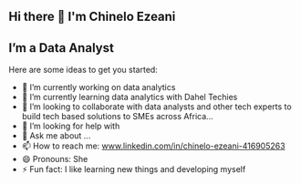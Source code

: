 ## Hi there 👋 I'm Chinelo Ezeani
## I’m a Data Analyst 


Here are some ideas to get you started:

- 🔭 I’m currently working on data analytics 
- 🌱 I’m currently learning data analytics with Dahel Techies
- 👯 I’m looking to collaborate with data analysts and other tech experts to build tech based solutions to SMEs across Africa...
- 🤔 I’m looking for help with 
- 💬 Ask me about ...
- 📫 How to reach me: www.linkedin.com/in/chinelo-ezeani-416905263
- 😄 Pronouns: She
- ⚡ Fun fact: I like learning new things and developing myself

